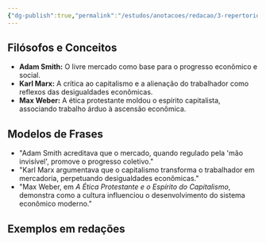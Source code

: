 ```yaml
---
{"dg-publish":true,"permalink":"/estudos/anotacoes/redacao/3-repertorios/3-9-economia/","updated":"2025-03-08T18:09:44.196-03:00"}
---
```


## Filósofos e Conceitos

- **Adam Smith:** O livre mercado como base para o progresso econômico e social.
- **Karl Marx:** A crítica ao capitalismo e a alienação do trabalhador como reflexos das desigualdades econômicas.
- **Max Weber:** A ética protestante moldou o espírito capitalista, associando trabalho árduo à ascensão econômica.

## Modelos de Frases

- "Adam Smith acreditava que o mercado, quando regulado pela 'mão invisível', promove o progresso coletivo."
- "Karl Marx argumentava que o capitalismo transforma o trabalhador em mercadoria, perpetuando desigualdades econômicas."
- "Max Weber, em _A Ética Protestante e o Espírito do Capitalismo_, demonstra como a cultura influenciou o desenvolvimento do sistema econômico moderno."

## Exemplos em redações

